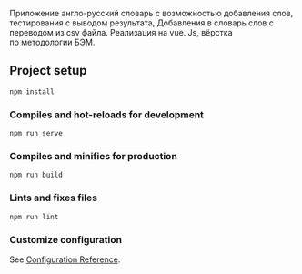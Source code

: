 Приложение англо-русский словарь с возможностью добавления слов, тестирования с выводом результата,
Добавления в словарь слов с переводом из csv файла.
Реализация на vue. Js, вёрстка по методологии БЭМ. 

## Project setup
```
npm install
```

### Compiles and hot-reloads for development
```
npm run serve
```

### Compiles and minifies for production
```
npm run build
```

### Lints and fixes files
```
npm run lint
```

### Customize configuration
See [Configuration Reference](https://cli.vuejs.org/config/).
